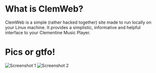 # What is ClemWeb?
ClemWeb is a simple (rather hacked together) site made to run locally on your Linux machine. It provides a simplistic, informative and helpful interface to your Clementine Music Player.

# Pics or gtfo!
![Screenshot 1](http://i.imgur.com/2cWvE.png)
![Screenshot 2](http://i.imgur.com/HlBxC.png)